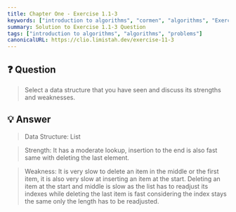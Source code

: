 ```yaml
---
title: Chapter One - Exercise 1.1-3
keywords: ["introduction to algorithms", "cormen", "algorithms", "Exercise 1.1-3"]
summary: Solution to Exercise 1.1-3 Question
tags: ["introduction to algorithms", "algorithms", "problems"]
canonicalURL: https://clio.limistah.dev/exercise-11-3
---
```


## ❓ Question 

> Select a data structure that you have seen and discuss its strengths and weaknesses.

## 💡 Answer

> Data Structure: List

> Strength: It has a moderate lookup, insertion to the end is also fast same with deleting the last element.

> Weakness: It is very slow to delete an item in the middle or the first item, it is also very slow at inserting an item at the start. Deleting an item at the start and middle is slow as the list has to readjust its indexes while deleting the last item is fast considering the index stays the same only the length has to be readjusted.